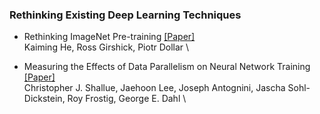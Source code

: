 
### Rethinking Existing Deep Learning Techniques

- Rethinking ImageNet Pre-training [[Paper]](https://arxiv.org/abs/1811.08883) \
  Kaiming He, Ross Girshick, Piotr Dollar \
  
- Measuring the Effects of Data Parallelism on Neural Network Training [[Paper]](https://arxiv.org/abs/1811.03600) \
  Christopher J. Shallue, Jaehoon Lee, Joseph Antognini, Jascha Sohl-Dickstein, Roy Frostig, George E. Dahl \
  
